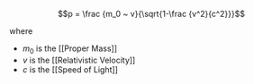 
$$p = \frac {m_0 ~ v}{\sqrt{1-\frac {v^2}{c^2}}}$$

where
- $m_0$ is the [[Proper Mass]]
- $v$ is the [[Relativistic Velocity]]
- $c$ is the [[Speed of Light]]
